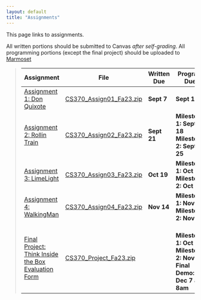 ```yaml
---
layout: default
title: "Assignments"
---
```


This page links to assignments.

All written portions should be submitted to Canvas *after self-grading*. All programming portions (except the final project) should be uploaded to [Marmoset](https://cs.ycp.edu/marmoset/)

> Assignment | File | Written Due | Program Due | Solutions |
> ---------- | ---- | ----------- | ----------- | --------- |
> [Assignment 1: Don Quixote](assign01.html)       | [CS370\_Assign01\_Fa23.zip](src/CS370_Assign01_Fa23.zip) | **Sept 7**  | **Sept 11** | [assign01sol.pdf](sol/assign01sol.pdf) |
> [Assignment 2: Rollin Train](assign02.html)      | [CS370\_Assign02\_Fa23.zip](src/CS370_Assign02_Fa23.zip) | **Sept 21** | **Milestone 1: Sept 18** <br /> **Milestone 2: Sept 25** | [assign02sol.pdf](sol/assign02sol.pdf) |
> [Assignment 3: LimeLight](assign03.html)         | [CS370\_Assign03\_Fa23.zip](src/CS370_Assign03_Fa23.zip) | **Oct 19**  | **Milestone 1: Oct 6** <br /> **Milestone 2: Oct 23** | [assign03sol.pdf](sol/assign03sol.pdf) |
> [Assignment 4: WalkingMan](assign04.html)        | [CS370\_Assign04\_Fa23.zip](src/CS370_Assign04_Fa23_.zip) | **Nov 14**  | **Milestone 1: Nov 6** <br /> **Milestone 2: Nov 15** | [assign04sol.pdf](sol/assign04sol.pdf) |
> [Final Project: Think Inside the Box](project.html) <br /> [Evaluation Form](CS370_Final_Project_eval.docx) | [CS370_Project_Fa23.zip](src/CS370_Project_Fa23.zip) | |  <br /> **Milestone 1: Oct 12** <br /> **Milestone 2: Nov 9** <br /> **Final Demo: Dec 7 at 8am** | |

<!--
> [Assignment 4: WalkingMan](assign04.html)        | [CS370_Assign04.zip](src/CS370_Assign04.zip) | **Nov 11**  | **Milestone 1: Nov 4** <br /> **Milestone 2: Nov 15** | [assign04sol.pdf](sol/assign04sol.pdf)|
> [Final Project: Think Inside the Box](project.html) <br /> [Evaluation Form](CS370_Final_Project_eval.docx) | [CS370_Project.zip](src/CS370_Project.zip) | |  <br /> **Milestone 1: Oct 14** <br /> **Milestone 2: Nov 9** | |
-->